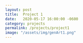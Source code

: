 ```yaml
---
layout: post
title:  Project 1
date:   2020-05-17 16:00:00 -0600
category: projects
permalink: /projects/project1
image: "/assets/img/genArt1.png"
---
```

